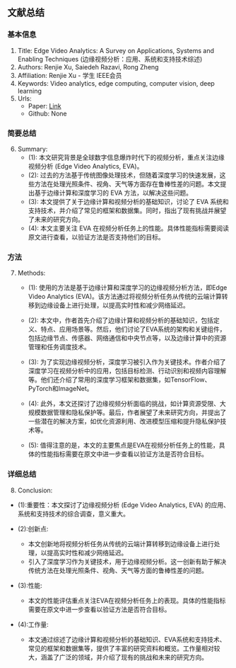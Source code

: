 ## 文献总结




### 基本信息
1. Title: Edge Video Analytics: A Survey on Applications, Systems and Enabling Techniques (边缘视频分析：应用、系统和支持技术综述)
2. Authors: Renjie Xu, Saiedeh Razavi, Rong Zheng
3. Affiliation: Renjie Xu - 学生 IEEE会员
4. Keywords: Video analytics, edge computing, computer vision, deep learning
5. Urls: 
   - Paper: [Link](https://ieeexplore.ieee.org/document/9520759)
   - Github: None

### 简要总结
6. Summary: 
   - (1): 本文研究背景是全球数字信息爆炸时代下的视频分析，重点关注边缘视频分析 (Edge Video Analytics, EVA)。
   - (2): 过去的方法基于传统图像处理技术，但随着深度学习的快速发展，这些方法在处理光照条件、视角、天气等方面存在鲁棒性差的问题。本文提出基于边缘计算和深度学习的 EVA 方法，以解决这些问题。
   - (3): 本文提供了关于边缘计算和视频分析的基础知识，讨论了 EVA 系统和支持技术，并介绍了常见的框架和数据集。同时，指出了现有挑战并展望了未来的研究方向。
   - (4): 本文主要关注 EVA 在视频分析任务上的性能。具体性能指标需要阅读原文进行查看，以验证方法是否支持他们的目标。
### 方法

7. Methods:

   - (1): 使用的方法是基于边缘计算和深度学习的边缘视频分析方法，即Edge Video Analytics (EVA)。该方法通过将视频分析任务从传统的云端计算转移到边缘设备上进行处理，以提高实时性和减少网络延迟。
  
   - (2): 本文中，作者首先介绍了边缘计算和视频分析的基础知识，包括定义、特点、应用场景等。然后，他们讨论了EVA系统的架构和关键组件，包括边缘节点、传感器、网络通信和中央节点等，以及边缘计算中的资源管理和任务调度技术。

   - (3): 为了实现边缘视频分析，深度学习被引入作为关键技术。作者介绍了深度学习在视频分析中的应用，包括目标检测、行动识别和视频内容理解等。他们还介绍了常用的深度学习框架和数据集，如TensorFlow、PyTorch和ImageNet。

   - (4): 此外，本文还探讨了边缘视频分析面临的挑战，如计算资源受限、大规模数据管理和隐私保护等。最后，作者展望了未来研究方向，并提出了一些潜在的解决方案，如优化资源利用、改进模型压缩和提升隐私保护技术等。

   - (5): 值得注意的是，本文的主要焦点是EVA在视频分析任务上的性能，具体的性能指标需要在原文中进一步查看以验证方法是否符合目标。





### 详细总结

8. Conclusion:

- (1):重要性：本文探讨了边缘视频分析 (Edge Video Analytics, EVA) 的应用、系统和支持技术的综合调查，意义重大。
                     
- (2):创新点: 
   - 本文创新地将视频分析任务从传统的云端计算转移到边缘设备上进行处理，以提高实时性和减少网络延迟。
   - 引入了深度学习作为关键技术，用于边缘视频分析。这一创新有助于解决传统方法在处理光照条件、视角、天气等方面的鲁棒性差的问题。

- (3):性能: 
   - 本文的性能评估重点关注EVA在视频分析任务上的表现。具体的性能指标需要在原文中进一步查看以验证方法是否符合目标。

- (4):工作量: 
   - 本文通过综述了边缘计算和视频分析的基础知识、EVA系统和支持技术、常见的框架和数据集等，提供了丰富的研究资料和概览。工作量相对较大，涵盖了广泛的领域，并介绍了现有的挑战和未来的研究方向。




